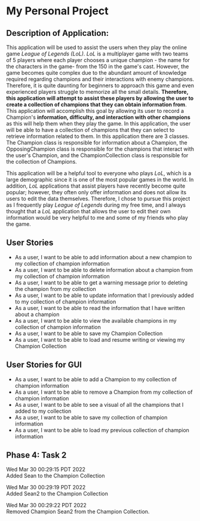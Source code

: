 # My Personal Project

## Description of Application:
This application will be used to assist the users when they play the online
game *League of Legends (LoL)*. *LoL* is a multiplayer game with two teams
of 5 players where each player chooses a unique champion - the name for the
characters in the game- from the 150 in the game's cast. However, the game becomes quite complex due to the abundant
amount of knowledge required regarding champions and their interactions with enemy champions. Therefore, it is quite 
daunting for beginners to approach this game and even experienced players struggle to memorize all the small details. 
**Therefore, this application will attempt to assist these players by allowing the user to create a collection of 
champions that they can obtain information from**. This application will accomplish this goal by allowing its user to 
record a Champion's **information, difficulty, and interaction with other champions** as this will help them when they
play the game. In this application, the user will be able to have a collection of champions that they can select to 
retrieve information related to them. In this application there are 3 classes. The Champion class is responsible for
information about a Champion, the OpposingChampion class is responsible for the champions that interact with the user's
Champion, and the ChampionCollection class is responsible for the collection of Champions.

This application will be a helpful tool to everyone who plays *LoL*, which
is a large demographic since it is one of the most popular games in the world. In addition, *LoL*
applications that assist players have recently become quite popular; however, they often only offer information
and does not allow its users to edit the data themselves. Therefore, I chose to pursue this project as I 
frequently play *League of Legends* during my free time, and I always thought that a *LoL* application that allows
the user to edit their own information would be very helpful to me and some of my friends who play the game.


## User Stories

- As a user, I want to be able to add information about a new champion to my collection of champion information
- As a user, I want to be able to delete information about a champion from my collection of champion information
- As a user, I want to be able to get a warning message prior to deleting the champion from my collection
- As a user, I want to be able to update information that I previously added to my collection of champion information
- As a user, I want to be able to read the information that I have written about a champion
- As a user, I want to be able to view the available champions in my collection of champion information
- As a user, I want to be able to save my Champion Collection
- As a user, I want to be able to load and resume writing or viewing my Champion Collection

## User Stories for GUI
- As a user, I want to be able to add a Champion to my collection of champion information
- As a user, I want to be able to remove a Champion from my collection of champion information
- As a user, I want to be able to see a visual of all the champions that I added to my collection
- As a user, I want to be able to save my collection of champion information
- As a user, I want to be able to load my previous collection of champion information

## Phase 4: Task 2
Wed Mar 30 00:29:15 PDT 2022    
Added Sean to the Champion Collection

Wed Mar 30 00:29:19 PDT 2022    
Added Sean2 to the Champion Collection

Wed Mar 30 00:29:22 PDT 2022    
Removed Champion Sean2 from the Champion Collection.